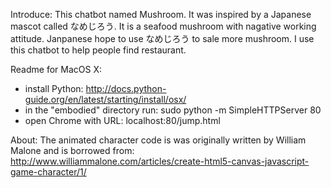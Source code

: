 Introduce:
This chatbot named Mushroom. It was inspired by a Japanese mascot called なめじろう.
It is a seafood mushroom with nagative working attitude. Janpanese hope to use なめじろう to sale more mushroom. I use this chatbot to help people find restaurant.

Readme for MacOS X:
 
* install Python: http://docs.python-guide.org/en/latest/starting/install/osx/
* in the "embodied" directory run: sudo python -m SimpleHTTPServer 80
* open Chrome with URL: localhost:80/jump.html


About:
The animated character code is was originally written by William Malone and is borrowed from:
http://www.williammalone.com/articles/create-html5-canvas-javascript-game-character/1/

